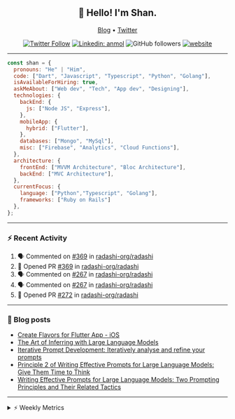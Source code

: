 <h2 align="center">👋 Hello! I'm Shan.</h2>
<p align="center">
  <a href="https://dev.to/shanshaji">Blog</a> •
  <a href="https://twitter.com/intent/follow?screen_name=shan__shaji">Twitter</a>
</p>

<p align="center"><a href="https://twitter.com/intent/follow?screen_name=shan__shaji"><img src="https://img.shields.io/twitter/follow/shan__shaji?style=flat" alt="Twitter Follow"></a>
<a href="https://www.linkedin.com/in/shan-shaji/"><img src="https://img.shields.io/badge/shan-shaji?style=flat-square&amp;logo=Linkedin&amp;logoColor=white&amp;link=https://www.linkedin.com/in/shan-shaji/" alt="Linkedin: anmol"></a>
<img src="https://img.shields.io/github/followers/shan-shaji?label=Follow&amp;style=social" alt="GitHub followers">
<a href="http://shan-shaji.github.io/"><img src="https://img.shields.io/badge/Website-46a2f1.svg?&amp;style=flat-square&amp;logo=Google-Chrome&amp;logoColor=white&amp;link=http://shan-shaji.github.io/" alt="website"></a></p>

<hr>

```javascript
const shan = {
  pronouns: "He" | "Him",
  code: ["Dart", "Javascript", "Typescript", "Python", "Golang"],
  isAvailableForHiring: true,
  askMeAbout: ["Web dev", "Tech", "App dev", "Designing"],
  technologies: {
    backEnd: {
      js: ["Node JS", "Express"],
    },
    mobileApp: {
      hybrid: ["Flutter"],
    },
    databases: ["Mongo", "MySql"],
    misc: ["Firebase", "Analytics", "Cloud Functions"],
  },
  architecture: {
    frontEnd: ["MVVM Architecture", "Bloc Architecture"],
    backEnd: ["MVC Architecture"],
  },
  currentFocus: {
    language: ["Python","Typescript", "Golang"],
    frameworks: ["Ruby on Rails"]
  },
};
```

---

### ⚡ Recent Activity

<!--START_SECTION:activity-->
1. 🗣 Commented on [#369](https://github.com/radashi-org/radashi/pull/369#issuecomment-2679780076) in [radashi-org/radashi](https://github.com/radashi-org/radashi)
2. 💪 Opened PR [#369](https://github.com/radashi-org/radashi/pull/369) in [radashi-org/radashi](https://github.com/radashi-org/radashi)
3. 🗣 Commented on [#267](https://github.com/radashi-org/radashi/issues/267#issuecomment-2422882838) in [radashi-org/radashi](https://github.com/radashi-org/radashi)
4. 🗣 Commented on [#267](https://github.com/radashi-org/radashi/issues/267#issuecomment-2422882105) in [radashi-org/radashi](https://github.com/radashi-org/radashi)
5. 💪 Opened PR [#272](https://github.com/radashi-org/radashi/pull/272) in [radashi-org/radashi](https://github.com/radashi-org/radashi)
<!--END_SECTION:activity-->

---

### 📕 Blog posts

<!-- BLOG-POST-LIST:START -->
- [Create Flavors for Flutter App - iOS](https://dev.to/shanshaji/create-flavors-for-flutter-app-ios-fnl)
- [The Art of Inferring with Large Language Models](https://dev.to/shanshaji/the-art-of-inferring-with-large-language-models-243m)
- [Iterative Prompt Development: Iteratively analyse and refine your prompts](https://dev.to/arkroot/iterative-prompt-development-iteratively-analyse-and-refine-your-prompts-3ibl)
- [Principle 2 of Writing Effective Prompts for Large Language Models: Give Them Time to Think](https://dev.to/shanshaji/principle-2-of-writing-effective-prompts-for-large-language-models-give-them-time-to-think-25j3)
- [Writing Effective Prompts for Large Language Models: Two Prompting Principles and Their Related Tactics](https://dev.to/shanshaji/writing-effective-prompts-for-large-language-models-two-prompting-principles-and-their-related-tactics-151a)
<!-- BLOG-POST-LIST:END -->

<hr>
<details>
    <summary>⚡ Weekly Metrics</summary>
    <p>
    
<!--START_SECTION:waka-->
![Code Time](http://img.shields.io/badge/Code%20Time-2%2C898%20hrs%2055%20mins-blue)

![Profile Views](http://img.shields.io/badge/Profile%20Views-0-blue)

**🐱 My GitHub Data** 

> 📦 ? Used in GitHub's Storage 
 > 
> 💼 Opted to Hire
 > 
> 📜 112 Public Repositories 
 > 
> 🔑 0 Private Repositories 
 > 
**I'm a Night 🦉** 

```text
🌞 Morning                2980 commits        ██░░░░░░░░░░░░░░░░░░░░░░░   08.13 % 
🌆 Daytime                9466 commits        ██████░░░░░░░░░░░░░░░░░░░   25.83 % 
🌃 Evening                18153 commits       ████████████░░░░░░░░░░░░░   49.54 % 
🌙 Night                  6047 commits        ████░░░░░░░░░░░░░░░░░░░░░   16.50 % 
```
📅 **I'm Most Productive on Thursday** 

```text
Monday                   4764 commits        ███░░░░░░░░░░░░░░░░░░░░░░   13.00 % 
Tuesday                  5537 commits        ████░░░░░░░░░░░░░░░░░░░░░   15.11 % 
Wednesday                4582 commits        ███░░░░░░░░░░░░░░░░░░░░░░   12.50 % 
Thursday                 8217 commits        ██████░░░░░░░░░░░░░░░░░░░   22.42 % 
Friday                   5753 commits        ████░░░░░░░░░░░░░░░░░░░░░   15.70 % 
Saturday                 3836 commits        ███░░░░░░░░░░░░░░░░░░░░░░   10.47 % 
Sunday                   3957 commits        ███░░░░░░░░░░░░░░░░░░░░░░   10.80 % 
```


📊 **This Week I Spent My Time On** 

```text
🕑︎ Time Zone: Asia/Kolkata

💬 Programming Languages: 
TypeScript               1 hr 22 mins        ███████████████████░░░░░░   77.90 % 
JSON                     19 mins             █████░░░░░░░░░░░░░░░░░░░░   18.91 % 
MDX                      3 mins              █░░░░░░░░░░░░░░░░░░░░░░░░   02.95 % 
XML                      0 secs              ░░░░░░░░░░░░░░░░░░░░░░░░░   00.23 % 
Markdown                 0 secs              ░░░░░░░░░░░░░░░░░░░░░░░░░   00.01 % 

🔥 Editors: 
VS Code                  1 hr 45 mins        █████████████████████████   100.00 % 

🐱‍💻 Projects: 
radashi                  1 hr 45 mins        █████████████████████████   100.00 % 

💻 Operating System: 
Mac                      1 hr 45 mins        █████████████████████████   100.00 % 
```

**I Mostly Code in Dart** 

```text
Dart                     40 repos            ██████████░░░░░░░░░░░░░░░   38.46 % 
JavaScript               16 repos            ████░░░░░░░░░░░░░░░░░░░░░   15.38 % 
C++                      5 repos             █░░░░░░░░░░░░░░░░░░░░░░░░   04.81 % 
Shell                    2 repos             ░░░░░░░░░░░░░░░░░░░░░░░░░   01.92 % 
Jupyter Notebook         1 repo              ░░░░░░░░░░░░░░░░░░░░░░░░░   00.96 % 
```




 Last Updated on 28/02/2025 18:52:34 UTC
<!--END_SECTION:waka-->

</p>
 </details>
